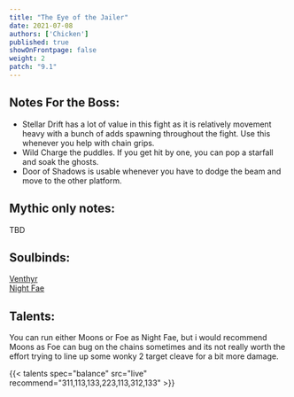 ```yaml
---
title: "The Eye of the Jailer"
date: 2021-07-08
authors: ['Chicken']
published: true
showOnFrontpage: false
weight: 2
patch: "9.1"
---
```



## Notes For the Boss:
- Stellar Drift has a lot of value in this fight as it is relatively movement heavy with a bunch of adds spawning throughout the fight. Use this whenever you help with chain grips.
- Wild Charge the puddles. If you get hit by one, you can pop a starfall and soak the ghosts.
- Door of Shadows is usable whenever you have to dodge the beam and move to the other platform.

## Mythic only notes:
TBD

## Soulbinds:
[Venthyr](https://ptr.wowhead.com/soulbind-calc/venthyr/theotar-the-mad-duke/druid/AwCW75YCFTUgACU1ygASBTWHACUy4gAiBTJJABUyPwA)
<br>[Night Fae](https://ptr.wowhead.com/soulbind-calc/night-fae/niya/druid)

## Talents:

You can run either Moons or Foe as Night Fae, but i would recommend Moons as Foe can bug on the chains sometimes and its not really worth the effort trying to line up some wonky 2 target cleave for a bit more damage.

{{< talents spec="balance" src="live" recommend="311,113,133,223,113,312,133" >}}


